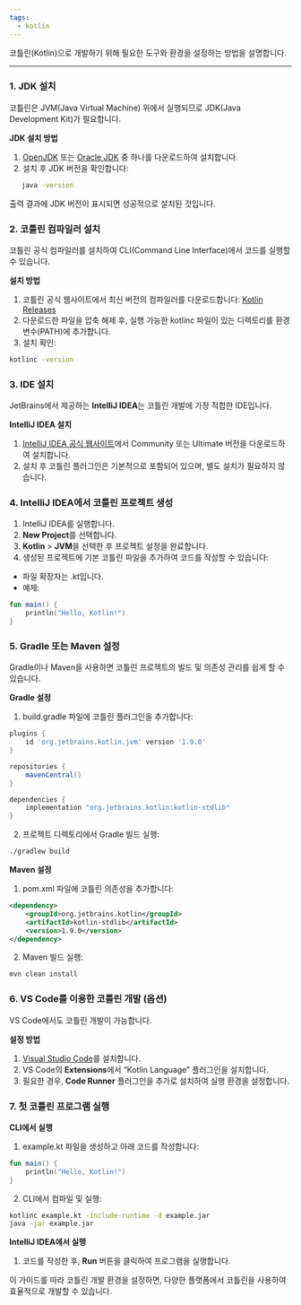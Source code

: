 ```yaml
---
tags:
  - kotlin
---
```


코틀린(Kotlin)으로 개발하기 위해 필요한 도구와 환경을 설정하는 방법을 설명합니다.

---

### 1. JDK 설치

코틀린은 JVM(Java Virtual Machine) 위에서 실행되므로 JDK(Java Development Kit)가 필요합니다.

**JDK 설치 방법**

1. [OpenJDK](https://openjdk.org/) 또는 [Oracle JDK](https://www.oracle.com/java/technologies/javase-downloads.html) 중 하나를 다운로드하여 설치합니다.
2. 설치 후 JDK 버전을 확인합니다:

```bash
   java -version
```

출력 결과에 JDK 버전이 표시되면 성공적으로 설치된 것입니다.

### 2. 코틀린 컴파일러 설치

코틀린 공식 컴파일러를 설치하여 CLI(Command Line Interface)에서 코드를 실행할 수 있습니다.

**설치 방법**

1. 코틀린 공식 웹사이트에서 최신 버전의 컴파일러를 다운로드합니다: [Kotlin Releases](https://github.com/JetBrains/kotlin/releases)
2. 다운로드한 파일을 압축 해제 후, 실행 가능한 kotlinc 파일이 있는 디렉토리를 환경 변수(PATH)에 추가합니다.
3. 설치 확인:

``` bash
kotlinc -version
```

### 3. IDE 설치

JetBrains에서 제공하는 **IntelliJ IDEA**는 코틀린 개발에 가장 적합한 IDE입니다.

**IntelliJ IDEA 설치**

1. [IntelliJ IDEA 공식 웹사이트](https://www.jetbrains.com/idea/)에서 Community 또는 Ultimate 버전을 다운로드하여 설치합니다.
2. 설치 후 코틀린 플러그인은 기본적으로 포함되어 있으며, 별도 설치가 필요하지 않습니다.

### 4. IntelliJ IDEA에서 코틀린 프로젝트 생성

1. IntelliJ IDEA를 실행합니다.
2. **New Project**를 선택합니다.
3. **Kotlin** > **JVM**을 선택한 후 프로젝트 설정을 완료합니다.
4. 생성된 프로젝트에 기본 코틀린 파일을 추가하여 코드를 작성할 수 있습니다:

- 파일 확장자는 .kt입니다.
- 예제:

``` kotlin
fun main() {
    println("Hello, Kotlin!")
}
```

### 5. Gradle 또는 Maven 설정

Gradle이나 Maven을 사용하면 코틀린 프로젝트의 빌드 및 의존성 관리를 쉽게 할 수 있습니다.

**Gradle 설정**

1. build.gradle 파일에 코틀린 플러그인을 추가합니다:

``` gradle
plugins {
    id 'org.jetbrains.kotlin.jvm' version '1.9.0'
}

repositories {
    mavenCentral()
}

dependencies {
    implementation "org.jetbrains.kotlin:kotlin-stdlib"
}
```

2. 프로젝트 디렉토리에서 Gradle 빌드 실행:

``` bash
./gradlew build
```

**Maven 설정**

1. pom.xml 파일에 코틀린 의존성을 추가합니다:

``` xml
<dependency>
    <groupId>org.jetbrains.kotlin</groupId>
    <artifactId>kotlin-stdlib</artifactId>
    <version>1.9.0</version>
</dependency>
```

2. Maven 빌드 실행:

``` bash
mvn clean install
```

### 6. VS Code를 이용한 코틀린 개발 (옵션)

VS Code에서도 코틀린 개발이 가능합니다.

**설정 방법**

1. [Visual Studio Code](https://code.visualstudio.com/)를 설치합니다.
2. VS Code의 **Extensions**에서 “Kotlin Language” 플러그인을 설치합니다.
3. 필요한 경우, **Code Runner** 플러그인을 추가로 설치하여 실행 환경을 설정합니다.

### 7. 첫 코틀린 프로그램 실행

**CLI에서 실행**

1. example.kt 파일을 생성하고 아래 코드를 작성합니다:

``` kotlin
fun main() {
    println("Hello, Kotlin!")
}
```

2. CLI에서 컴파일 및 실행:

``` bash
kotlinc example.kt -include-runtime -d example.jar
java -jar example.jar
```

**IntelliJ IDEA에서 실행**

1. 코드를 작성한 후, **Run** 버튼을 클릭하여 프로그램을 실행합니다.

이 가이드를 따라 코틀린 개발 환경을 설정하면, 다양한 플랫폼에서 코틀린을 사용하여 효율적으로 개발할 수 있습니다.

